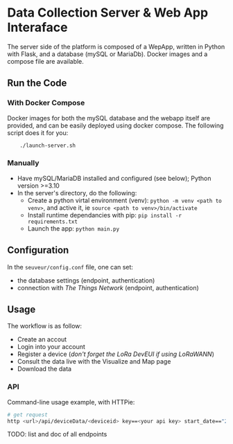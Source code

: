 # Data Collection Server & Web App Interaface

The server side of the platform is composed of a WepApp, written in Python with Flask, and a database (mySQL or MariaDb). Docker images and a compose file are available.

## Run the Code
### With Docker Compose
Docker images for both the mySQL database and the webapp itself are provided, and can be easily deployed using docker compose. The following script does it for you:
```bash
    ./launch-server.sh
```
### Manually
- Have mySQL/MariaDB installed and configured (see below); Python version >=3.10
- In the server's directory, do the following:
    - Create a python virtal environment (venv): `python -m venv <path to venv>`, and active it, ie `source <path to venv>/bin/activate`
    - Install runtime dependancies with pip: `pip install -r requirements.txt`
    - Launch the app: `python main.py`

## Configuration
In the `seuveur/config.conf` file, one can set:
- the database settings (endpoint, authentication)
- connection with *The Things Network* (endpoint, authentication)

## Usage
The workflow is as follow:
- Create an accout
- Login into your account
- Register a device (_don't forget the LoRa DevEUI if using LoRaWANN_)
- Consult the data live with the Visualize and Map page
- Download the data
    
### API
Command-line usage example, with HTTPie:
```sh
# get request
http <url>/api/deviceData/<deviceid> key==<your api key> start_date=="2025-01-01 00:00:00"
```
TODO: list and doc of all endpoints
